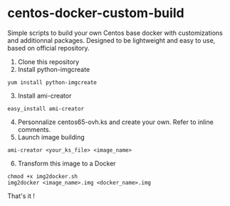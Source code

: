 centos-docker-custom-build
==========================

Simple scripts to build your own Centos base docker with customizations and additionnal packages. Designed to be lightweight and easy to use, based on official repository.

1. Clone this repository
2. Install python-imgcreate
```
yum install python-imgcreate
```
3. Install ami-creator
```
easy_install ami-creator
```
4. Personnalize centos65-ovh.ks and create your own. Refer to inline comments.
5. Launch image building
```
ami-creator <your_ks_file> <image_name>
```
6. Transform this image to a Docker
```
chmod +x img2docker.sh
img2docker <image_name>.img <docker_name>.img
```

That's it !
